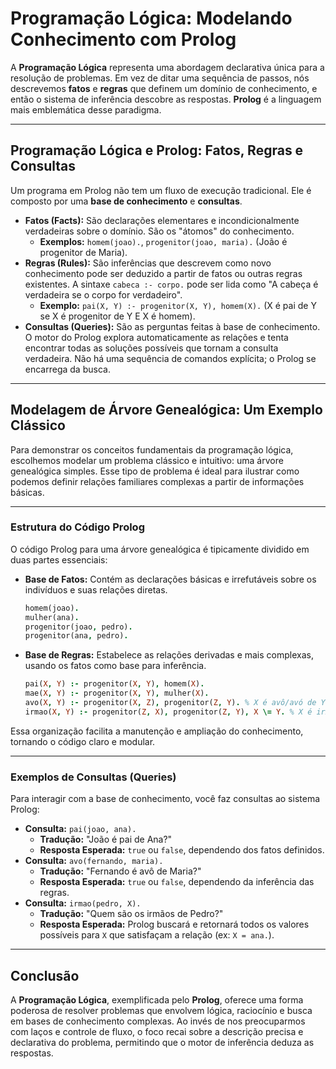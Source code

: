 # Programação Lógica: Modelando Conhecimento com Prolog

A **Programação Lógica** representa uma abordagem declarativa única para a resolução de problemas. Em vez de ditar uma sequência de passos, nós descrevemos **fatos** e **regras** que definem um domínio de conhecimento, e então o sistema de inferência descobre as respostas. **Prolog** é a linguagem mais emblemática desse paradigma.

---

## Programação Lógica e Prolog: Fatos, Regras e Consultas

Um programa em Prolog não tem um fluxo de execução tradicional. Ele é composto por uma **base de conhecimento** e **consultas**.

* **Fatos (Facts):** São declarações elementares e incondicionalmente verdadeiras sobre o domínio. São os "átomos" do conhecimento.
    * **Exemplos:** `homem(joao).`, `progenitor(joao, maria).` (João é progenitor de Maria).
* **Regras (Rules):** São inferências que descrevem como novo conhecimento pode ser deduzido a partir de fatos ou outras regras existentes. A sintaxe `cabeca :- corpo.` pode ser lida como "A cabeça é verdadeira se o corpo for verdadeiro".
    * **Exemplo:** `pai(X, Y) :- progenitor(X, Y), homem(X).` (X é pai de Y se X é progenitor de Y E X é homem).
* **Consultas (Queries):** São as perguntas feitas à base de conhecimento. O motor do Prolog explora automaticamente as relações e tenta encontrar todas as soluções possíveis que tornam a consulta verdadeira. Não há uma sequência de comandos explícita; o Prolog se encarrega da busca.

---

## Modelagem de Árvore Genealógica: Um Exemplo Clássico

Para demonstrar os conceitos fundamentais da programação lógica, escolhemos modelar um problema clássico e intuitivo: uma árvore genealógica simples. Esse tipo de problema é ideal para ilustrar como podemos definir relações familiares complexas a partir de informações básicas.

---

### Estrutura do Código Prolog

O código Prolog para uma árvore genealógica é tipicamente dividido em duas partes essenciais:

* **Base de Fatos:** Contém as declarações básicas e irrefutáveis sobre os indivíduos e suas relações diretas.
    ```prolog
    homem(joao).
    mulher(ana).
    progenitor(joao, pedro).
    progenitor(ana, pedro).
    ```
* **Base de Regras:** Estabelece as relações derivadas e mais complexas, usando os fatos como base para inferência.
    ```prolog
    pai(X, Y) :- progenitor(X, Y), homem(X).
    mae(X, Y) :- progenitor(X, Y), mulher(X).
    avo(X, Y) :- progenitor(X, Z), progenitor(Z, Y). % X é avô/avó de Y se X é progenitor de Z E Z é progenitor de Y
    irmao(X, Y) :- progenitor(Z, X), progenitor(Z, Y), X \= Y. % X é irmão de Y se eles têm o mesmo progenitor Z E X não é o próprio Y
    ```
Essa organização facilita a manutenção e ampliação do conhecimento, tornando o código claro e modular.

---

### Exemplos de Consultas (Queries)

Para interagir com a base de conhecimento, você faz consultas ao sistema Prolog:

* **Consulta:** `pai(joao, ana).`
    * **Tradução:** "João é pai de Ana?"
    * **Resposta Esperada:** `true` ou `false`, dependendo dos fatos definidos.
* **Consulta:** `avo(fernando, maria).`
    * **Tradução:** "Fernando é avô de Maria?"
    * **Resposta Esperada:** `true` ou `false`, dependendo da inferência das regras.
* **Consulta:** `irmao(pedro, X).`
    * **Tradução:** "Quem são os irmãos de Pedro?"
    * **Resposta Esperada:** Prolog buscará e retornará todos os valores possíveis para `X` que satisfaçam a relação (ex: `X = ana.`).

---

## Conclusão

A **Programação Lógica**, exemplificada pelo **Prolog**, oferece uma forma poderosa de resolver problemas que envolvem lógica, raciocínio e busca em bases de conhecimento complexas. Ao invés de nos preocuparmos com laços e controle de fluxo, o foco recai sobre a descrição precisa e declarativa do problema, permitindo que o motor de inferência deduza as respostas.
